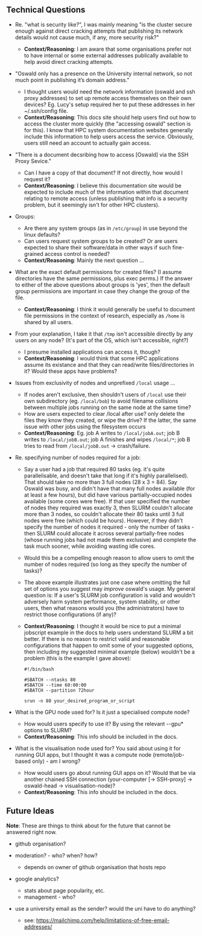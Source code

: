 ## Technical Questions

- Re. "what is security like?", I was mainly meaning "is the cluster secure enough against direct cracking attempts that publishing its network details would not cause much, if any, more security risk?"
  - **Context/Reasoning**: I am aware that some organisations prefer not to have internal or some external addresses publically available to help avoid direct cracking attempts.

- "Oswald only has a presence on the University internal network, so not much point in publishing it’s domain address."
  - I thought users would need the network information (oswald and ssh proxy addresses) to set up remote access themselves on their own devices? Eg. Lucy's setup required her to put these addresses in her ~/.ssh/config file.
  - **Context/Reasoning**: This docs site should help users find out how to access the cluster more quickly (the "accessing oswald" section is for this). I know that HPC system documentation websites generally include this information to help users access the service. Obviously, users still need an account to actually gain access.

- "There is a document decsribing how to access \[Oswald\] via the SSH Proxy Sevice."
  - Can I have a copy of that document? If not directly, how would I request it?
  - **Context/Reasoning**: I believe this documentation site would be expected to include much of the information within that document relating to remote access (unless publishing that info is a security problem, but it seemingly isn't for other HPC clusters).

- Groups:
  - Are there any system groups (as in `/etc/group`) in use beyond the linux defaults?
  - Can users request system groups to be created? Or are users expected to share their software/data in other ways if such fine-grained access control is needed?
  - **Context/Reasoning**: Mainly the next question ...

- What are the exact default permissions for created files? (I assume directories have the same permissions, plus exec perms.) If the answer to either of the above questions about groups is 'yes', then the default group permissions are important in case they change the group of the file.
  - **Context/Reasoning**: I think it would generally be useful to document file permissions in the context of research, especially as `/home` is shared by all users.

- From your explanation, I take it that `/tmp` isn't accessible directly by any users on any node? (It's part of the OS, which isn't accessible, right?)
  - I presume installed applications can access it, though?
  - **Context/Reasoning**: I would think that some HPC applications assume its existance and that they can read/write files/directories in it? Would these apps have problems?

- Issues from exclusivity of nodes and unprefixed `/local` usage ...
  - If nodes aren't exclusive, then shouldn't users of `/local` use their own subdirectory (eg. `/local/bob`) to avoid filename collisions between multiple jobs running on the same node at the same time?
  - How are users expected to clear /local after use? only delete the files they know they created, or wipe the drive? If the latter, the same issue with other jobs using the filesystem occurs
  - **Context/Reasoning**: Eg. job A writes to `/local/jobA.out`; job B writes to `/local/jobB.out`; job A finishes and wipes `/local/*`; job B tries to read from `/local/jobB.out` -> crash/failure.

- Re. specifying number of nodes required for a job:
  - Say a user had a job that required 80 tasks (eg. it's quite parallelisable, and doesn't take that long if it's highly parallelised). That should take no more than 3 full nodes (28 x 3 = 84). Say Oswald was busy, and didn't have that many full nodes available (for at least a few hours), but did have various partially-occupied nodes available (some cores were free). If that user specified the number of nodes they required was exactly 3, then SLURM couldn't allocate more than 3 nodes, so couldn't allocate their 80 tasks until 3 full nodes were free (which could be hours). However, if they didn't specify the number of nodes it required - only the number of tasks - then SLURM could allocate it across several partially-free nodes (whose running jobs had not made them exclusive) and complete the task much sooner, while avoiding wasting idle cores.
  - Would this be a compelling enough reason to allow users to omit the number of nodes required (so long as they specify the number of tasks)?
  - The above example illustrates just one case where omitting the full set of options you suggest may *improve* oswald's usage. My general question is: If a user's SLURM job configuration is valid and wouldn't adversely harm system performance, system stability, or other users, then what reasons would you (the administrators) have to restrict those configurations (if any)?
  - **Context/Reasoning**: I thought it would be nice to put a minimal jobscript example in the docs to help users understand SLURM a bit better. If there is no reason to restrict valid and reasonable configurations that happen to omit some of your suggested options, then including my suggested minimal example (below) wouldn't be a problem (this is the example I gave above):

    ```
    #!/bin/bash

    #SBATCH --ntasks 80
    #SBATCH --time 60:00:00
    #SBATCH --partition 72hour

    srun -n 80 your_desired_program_or_script
    ```

- What is the GPU node used for? Is it just a specialised compute node?
  - How would users specify to use it? By using the relevant --gpu* options to SLURM?
  - **Context/Reasoning**: This info should be included in the docs.

- What is the visualisation node used for? You said about using it for running GUI apps, but I thought it was a compute node (remote/job-based only) - am I wrong?
  - How would users go about running GUI apps on it? Would that be via another chained SSH connection (your-computer [-> SSH-proxy] -> oswald-head -> visualisation-node)?
  - **Context/Reasoning**: This info should be included in the docs.

## Future Ideas

**Note**: These are things to think about for the future that cannot be answered right now.

- github organisation?
- moderation? - who? when? how?
  - depends on owner of github organisation that hosts repo

- google analytics?
  - stats about page popularity, etc.
  - management - who?

- use a university email as the sender? would the uni have to do anything?
  - see: https://mailchimp.com/help/limitations-of-free-email-addresses/
